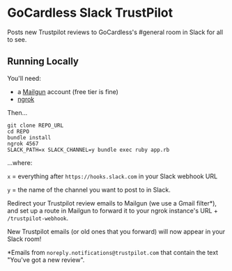 # GoCardless Slack TrustPilot

Posts new Trustpilot reviews to GoCardless's #general room in Slack for all to see.

## Running Locally

You'll need:

- a [Mailgun](https://mailgun.com) account (free tier is fine)
- [ngrok](https://ngrok.com/download)

Then...

    git clone REPO_URL
    cd REPO
    bundle install
    ngrok 4567
    SLACK_PATH=x SLACK_CHANNEL=y bundle exec ruby app.rb

...where:

`x` = everything after `https://hooks.slack.com` in your Slack webhook URL

`y` = the name of the channel you want to post to in Slack.

Redirect your Trustpilot review emails to Mailgun (we use a Gmail filter*), and set up a route in Mailgun to forward it to your ngrok instance's URL + `/trustpilot-webhook`.

New Trustpilot emails (or old ones that you forward) will now appear in your Slack room!

*Emails from `noreply.notifications@trustpilot.com` that contain the text "You've got a new review".